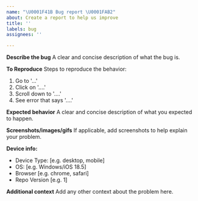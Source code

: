 ```yaml
---
name: "\U0001F41B Bug report \U0001FAB2"
about: Create a report to help us improve
title: ''
labels: bug
assignees: ''

---
```


**Describe the bug**
A clear and concise description of what the bug is.

**To Reproduce**
Steps to reproduce the behavior:
1. Go to '...'
2. Click on '....'
3. Scroll down to '....'
4. See error that says '....'

**Expected behavior**
A clear and concise description of what you expected to happen.

**Screenshots/images/gifs**
If applicable, add screenshots to help explain your problem.

**Device info:**
 - Device Type: [e.g. desktop, mobile]
 - OS: [e.g. Windows/iOS 18.5]
 - Browser [e.g. chrome, safari]
 - Repo Version [e.g. 1]

**Additional context**
Add any other context about the problem here.
